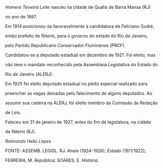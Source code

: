 

*Homero Teixeira Leite* nasceu na cidade de Quatis de Barra Mansa (RJ)

no ano de 1897.



Em 1914 posicionou-se favoravelmente à candidatura de Feliciano Sodré,

então prefeito de Niterói, para o governo do estado do Rio de Janeiro,

pelo Partido Republicano Conservador Fluminense (PRCF).



Candidatou-se a deputado estadual em dezembro de 1921. Foi eleito, mas

não teve o mandato reconhecido pela Assembleia Legislativa do Estado do

Rio de Janeiro (ALERJ).



Em 1925 foi eleito deputado estadual no pleito especial realizado para

preencher as vagas deixadas pelo falecimento de alguns deputados. Ao

assumir sua cadeira na ALERJ, foi eleito membro da Comissão de Redação

de Leis.



Faleceu em 31 de janeiro de 1927, antes do fim da legislatura, na cidade

de Niterói (RJ).



*Raimundo Helio Lopes*



FONTE: ASSEMB. LEGISL. RJ. *Anais* (1924-1926); *Estado* (19/1/1922);

FERREIRA, M. *República*; SOARES, E. *História*.

